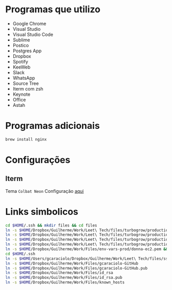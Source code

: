 # Programas que utilizo

* Google Chrome
* Visual Studio
* Visual Studio Code
* Sublime
* Postico
* Postgres App
* Dropbox
* Spotify
* KeeWeb
* Slack
* WhatsApp
* Source Tree
* Iterm com zsh
* Keynote
* Office
* Astah

# Programas adicionais

```sh
brew install nginx
```

# Configurações

## Iterm
Tema `Colbat Neon`
Configuração [aqui](./iterm-profile.json)

# Links simbolicos

```sh
cd $HOME/.ssh && mkdir files && cd files
ln -s $HOME/Dropbox/Guilherme/Work/Leet\ Tech/files/turbogrow/production/aws/turbogram.pem && chmod 400 turbogram.pem
ln -s $HOME/Dropbox/Guilherme/Work/Leet\ Tech/files/turbogrow/production/aws/instamizer.pem && chmod 400 instamizer.pem
ln -s $HOME/Dropbox/Guilherme/Work/Leet\ Tech/files/turbogrow/production/aws/leet.pem && chmod 400 leet.pem
ln -s $HOME/Dropbox/Guilherme/Work/Leet\ Tech/files/turbogrow/production/aws/postgrain.pem && chmod 400 postgrain.pem
ln -s $HOME/Dropbox/Guilherme/Work/Files/env-vars-prod/donna-ec2.pem && chmod 400 donna-ec2.pem
cd $HOME/.ssh
ln -s $HOME/Users/gcaraciolo/Dropbox/Guilherme/Work/Leet\ Tech/files/ssh/config
ln -s $HOME/Dropbox/Guilherme/Work/Files/gcaraciolo-GitHub
ln -s $HOME/Dropbox/Guilherme/Work/Files/gcaraciolo-GitHub.pub
ln -s $HOME/Dropbox/Guilherme/Work/Files/id_rsa
ln -s $HOME/Dropbox/Guilherme/Work/Files/id_rsa.pub
ln -s $HOME/Dropbox/Guilherme/Work/Files/known_hosts
```
